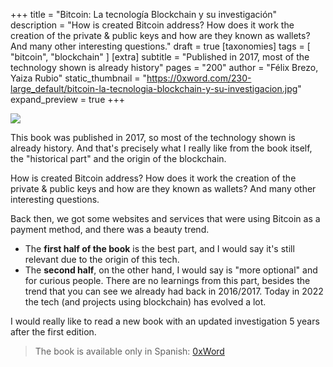 +++
title = "Bitcoin: La tecnología Blockchain y su investigación"
description = "How is created Bitcoin address? How does it work the creation of the private & public keys and how are they known as wallets? And many other interesting questions."
draft = true
[taxonomies]
tags = [ "bitcoin", "blockchain" ]
[extra]
subtitle = "Published in 2017, most of the technology shown is already history"
pages = "200"
author = "Félix Brezo, Yaiza Rubio"
static_thumbnail = "https://0xword.com/230-large_default/bitcoin-la-tecnologia-blockchain-y-su-investigacion.jpg"
expand_preview = true
+++

<a target="_blank" href="https://0xword.com/es/libros/87-bitcoin-la-tecnologia-blockchain-y-su-investigacion.html">
    <img border="0" src="https://0xword.com/230-large_default/bitcoin-la-tecnologia-blockchain-y-su-investigacion.jpg" >
</a>

This book was published in 2017, so most of the technology shown is already history. And that's precisely what I really
like from the book itself, the "historical part" and the origin of the blockchain.

<!-- more -->

How is created Bitcoin address? How does it work the creation of the private & public keys and how are they known as
wallets? And many other interesting questions.

Back then, we got some websites and services that were using Bitcoin as a payment method, and there was a beauty trend.

- The **first half of the book** is the best part, and I would say it's still relevant due to the origin of this tech.
- The **second half**, on the other hand, I would say is "more optional" and for curious people. There are no learnings 
  from this part, besides the trend that you can see we already had back in 2016/2017. Today in 2022 the tech (and 
  projects using blockchain) has evolved a lot.

I would really like to read a new book with an updated investigation 5 years after the first edition.

> The book is available only in Spanish: [0xWord](https://0xword.com/es/libros/87-bitcoin-la-tecnologia-blockchain-y-su-investigacion.html)

